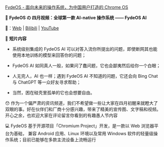 [FydeOS - 面向未来的操作系统，为中国用户打造的 Chrome OS](https://fydeos.com/)

🤡 **FydeOS の 四月视频：全球第一款 AI-native 操作系统 —— FydeOS AI**

  

🔗：[Web](https://fydeos.com/) | [Bilibili](https://www.bilibili.com/video/BV1oL411X7Gt) | [YouTube](https://youtu.be/UtnBDaB_pSg)

  

🎥 **短片内容**

  

- 系统级别集成的 FydeOS AI 可以对答入流你所提出的问题，即使断网其也能使用本地训练的模型来回答你的问题；

- FydeOS AI 如同真人一般，如果问了蠢问题，它也会鄙夷然后给你一个白眼；

- 人无完人，AI 也一样；遇到 FydeOS AI 不知道的问题，它还会向 Bing Chat 与 ChatGPT 等一众好友寻求帮助；

- 当然，困在硅壳里孤单的它也会想要自由。

  

😯 作为一个偏严肃的资讯频道，我们不希望做一些让大家在四月初醒来就瞪大了双眼的事。好在伙伴们和厂商十分感兴趣，带来了精美的宣传图、文字稿和视频。开心之余，也欢迎大家在评论留言你看到的有趣愚人节内容

  

💻 FydeOS 基于开源项目「Chromium Project」开发，是一款以 Web 浏览器平台为基础， 兼容 Android 应用、Linux 环境以及常用 Windows 软件的轻量级操作系统；目前已能够在多款主流设备上流畅运行